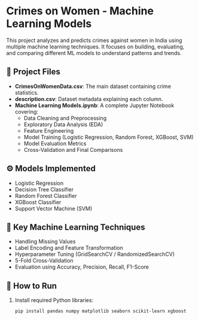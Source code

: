 # Crimes on Women - Machine Learning Models

This project analyzes and predicts crimes against women in India using multiple machine learning techniques. It focuses on building, evaluating, and comparing different ML models to understand patterns and trends.

## 📂 Project Files
- **CrimesOnWomenData.csv**: The main dataset containing crime statistics.
- **description.csv**: Dataset metadata explaining each column.
- **Machine Learning Models.ipynb**: A complete Jupyter Notebook covering:
  - Data Cleaning and Preprocessing
  - Exploratory Data Analysis (EDA)
  - Feature Engineering
  - Model Training (Logistic Regression, Random Forest, XGBoost, SVM)
  - Model Evaluation Metrics
  - Cross-Validation and Final Comparisons

## ⚙️ Models Implemented
- Logistic Regression
- Decision Tree Classifier
- Random Forest Classifier
- XGBoost Classifier
- Support Vector Machine (SVM)

## 🧠 Key Machine Learning Techniques
- Handling Missing Values
- Label Encoding and Feature Transformation
- Hyperparameter Tuning (GridSearchCV / RandomizedSearchCV)
- 5-Fold Cross-Validation
- Evaluation using Accuracy, Precision, Recall, F1-Score

## 🚀 How to Run
1. Install required Python libraries:
   ```bash
   pip install pandas numpy matplotlib seaborn scikit-learn xgboost
